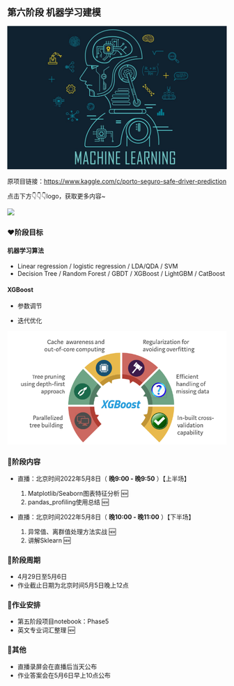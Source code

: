 ## 第六阶段 机器学习建模

![输入图片说明](../../pic/ml_logo.jpeg)

原项目链接：https://www.kaggle.com/c/porto-seguro-safe-driver-prediction

点击下方👇👇👇logo，获取更多内容~

<a href='https://mp.weixin.qq.com/mp/appmsgalbum?__biz=Mzg2OTU4NzI3NQ==&action=getalbum&album_id=1764511202329624577#wechat_redirect'> 
<img src='https://gitee.com/gzjzg/WhaleDataScienceProject/raw/master/pic/project_logo.jpg'/></a>

### ❤️阶段目标

#### 机器学习算法

- Linear regression / logistic regression / LDA/QDA / SVM
- Decision Tree / Random Forest / GBDT / XGBoost / LightGBM / CatBoost 


#### XGBoost

- 参数调节
    
- 迭代优化


![输入图片说明](../../pic/XGB.png)


 
### 💛阶段内容   

- 直播：北京时间2022年5月8日（ **晚9:00 - 晚9:50** ）【上半场】 
    1. Matplotlib/Seaborn图表特征分析 🆕
    2. pandas_profiling使用总结 🆕


- 直播：北京时间2022年5月8日（ **晚10:00 - 晚11:00** ）【下半场】
    1. 异常值、离群值处理方法实战 🆕
    2. 讲解Sklearn 🆕

### 💚阶段周期


- 4月29日至5月6日
- 作业截止日期为北京时间5月5日晚上12点


### 💙作业安排


- 第五阶段项目notebook：Phase5
- 英文专业词汇整理 🆕


### 💜其他


- 直播录屏会在直播后当天公布
- 作业答案会在5月6日早上10点公布

